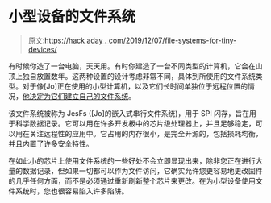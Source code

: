 # 小型设备的文件系统

> 原文:[https://hack aday . com/2019/12/07/file-systems-for-tiny-devices/](https://hackaday.com/2019/12/07/file-systems-for-tiny-devices/)

有时候你造了一台电脑，天天用。有时你建造了一台不同类型的计算机，它会在山顶上独自放置数年。这两种设置的设计考虑非常不同，具体到所使用的文件系统类型。对于像[Jo]正在使用的小型计算机，以及它们长时间单独位于远程位置的情况，[他决定为它们建立自己的文件系统](https://github.com/joembedded/JesFs)。

该文件系统被称为 JesFs ([Jo]的嵌入式串行文件系统)，用于 SPI 闪存，旨在用于科学数据记录。它可以用在许多开发板中的芯片级处理器上，并且足够稳定，可以用在关注远程性的应用中。它占用的内存很小，是完全开源的，包括损耗均衡，并且内置了许多安全特性。

在如此小的芯片上使用文件系统的一些好处不会立即显现出来，除非您正在进行大量的数据记录，但如果一切都可以作为文件访问，它确实允许您更容易地更改固件的几乎任何方面，而不是必须通过重新刷新整个芯片来更改。在为小型设备使用文件系统时，您也很容易陷入许多陷阱。